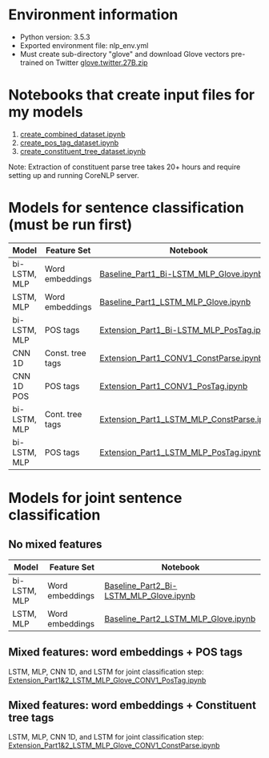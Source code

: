 # Environment information
* Python version: 3.5.3
* Exported environment file: nlp_env.yml 
* Must create sub-directory "glove" and download Glove vectors pre-trained on Twitter [glove.twitter.27B.zip](https://nlp.stanford.edu/projects/glove/)

# Notebooks that create input files for my models
1. [create_combined_dataset.ipynb](https://github.com/csathler/IU_MSDS/blob/master/NLP/project/create_combined_dataset.ipynb)
2. [create_pos_tag_dataset.ipynb](https://github.com/csathler/IU_MSDS/blob/master/NLP/project/create_pos_tag_dataset.ipynb)
3. [create_constituent_tree_dataset.ipynb](https://github.com/csathler/IU_MSDS/blob/master/NLP/project/create_constituent_tree_dataset.ipynb)

Note: Extraction of constituent parse tree takes 20+ hours and require setting up and running CoreNLP server.

# Models for sentence classification (must be run first)

| Model        | Feature Set      | Notebook |
|--------------|------------------|----------|
| bi-LSTM, MLP | Word embeddings  | [Baseline_Part1_Bi-LSTM_MLP_Glove.ipynb](https://github.com/csathler/IU_MSDS/blob/master/NLP/project/Baseline_Part1_Bi-LSTM_MLP_Glove.ipynb)
| LSTM, MLP    | Word embeddings  | [Baseline_Part1_LSTM_MLP_Glove.ipynb](https://github.com/csathler/IU_MSDS/blob/master/NLP/project/Baseline_Part1_LSTM_MLP_Glove.ipynb)
| bi-LSTM, MLP | POS tags         | [Extension_Part1_Bi-LSTM_MLP_PosTag.ipynb](https://github.com/csathler/IU_MSDS/blob/master/NLP/project/Extension_Part1_Bi-LSTM_MLP_PosTag.ipynb)
| CNN 1D       | Const. tree tags | [Extension_Part1_CONV1_ConstParse.ipynb](https://github.com/csathler/IU_MSDS/blob/master/NLP/project/Extension_Part1_CONV1_ConstParse.ipynb)
| CNN 1D POS   | POS tags         | [Extension_Part1_CONV1_PosTag.ipynb](https://github.com/csathler/IU_MSDS/blob/master/NLP/project/Extension_Part1_CONV1_PosTag.ipynb)
| bi-LSTM, MLP | Cont. tree tags  | [Extension_Part1_LSTM_MLP_ConstParse.ipynb](https://github.com/csathler/IU_MSDS/blob/master/NLP/project/Extension_Part1_LSTM_MLP_ConstParse.ipynb)
| bi-LSTM, MLP | POS tags         | [Extension_Part1_LSTM_MLP_PosTag.ipynb](https://github.com/csathler/IU_MSDS/blob/master/NLP/project/Extension_Part1_LSTM_MLP_PosTag.ipynb)

# Models for joint sentence classification 

## No mixed features

  | Model        | Feature Set       | Notebook |
  |--------------|-------------------|----------|
  | bi-LSTM, MLP | Word embeddings   | [Baseline_Part2_Bi-LSTM_MLP_Glove.ipynb](https://github.com/csathler/IU_MSDS/blob/master/NLP/project/Baseline_Part2_Bi-LSTM_MLP_Glove.ipynb)
  | LSTM, MLP    | Word embeddings   | [Baseline_Part2_LSTM_MLP_Glove.ipynb](https://github.com/csathler/IU_MSDS/blob/master/NLP/project/Baseline_Part2_LSTM_MLP_Glove.ipynb)

## Mixed features: word embeddings + POS tags

LSTM, MLP, CNN 1D, and LSTM for joint classification step: <br>
[Extension_Part1&2_LSTM_MLP_Glove_CONV1_PosTag.ipynb](https://github.com/csathler/IU_MSDS/blob/master/NLP/project/Extension_Part1&2_LSTM_MLP_Glove_CONV1_PosTag.ipynb)

## Mixed features: word embeddings + Constituent tree tags

LSTM, MLP, CNN 1D, and LSTM for joint classification step: <br>
[Extension_Part1&2_LSTM_MLP_Glove_CONV1_ConstParse.ipynb](https://github.com/csathler/IU_MSDS/blob/master/NLP/project/Extension_Part1&2_LSTM_MLP_Glove_CONV1_ConstParse.ipynb)
